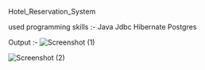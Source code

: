 Hotel_Reservation_System

used programming skills :-
Java 
Jdbc
Hibernate
Postgres


Output  :-
![Screenshot (1)](https://github.com/user-attachments/assets/0f8cef23-a408-4394-9e1f-6c11bc2f9be3)

![Screenshot (2)](https://github.com/user-attachments/assets/132b3c6a-2720-44b5-8dc8-6b01c944b44e)
